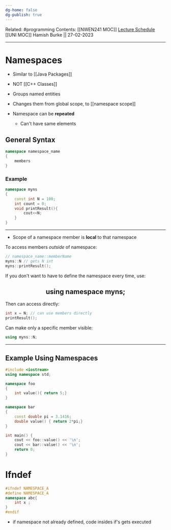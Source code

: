 ```yaml
---
dg-home: false
dg-publish: true
---
```

Related: #programming 
Contents: [[NWEN241 MOC]]
[Lecture Schedule](https://ecs.wgtn.ac.nz/Courses/NWEN241_2023T1/LectureSchedule)
[[UNI MOC]]
Hamish Burke || 27-02-2023
***

# Namespaces

- Similar to [[Java Packages]]
- NOT [[C++ Classes]]

- Groups named entities
- Changes them from global scope, to [[namespace scope]]
- Namespace can be **repeated**
	- Can't have same elements

## General Syntax

```C++
namespace namespace_name
{
	members
}
```

### Example

```C++
namespace myns
{
	const int N = 100;
	int count = 0;
	void printResult(){
		cout<<N;
	}
}
```

***

- Scope of a namespace member is **local** to that namespace


To access members *outside* of namespace:

```C++
// namespace_name::memberName
myns::N // gets N int
myns::printResult();
```

If you don't want to have to define the namespace every time, use:

<h2 align="center">
using namespace myns;
</h2>

Then can access directly:

```C++
int x = N; // can use members directly
printResult();
```

Can make only a specific member visible:

```C++
using myns::N;
```

***

## Example Using Namespaces

```C++
#include <iostream>
using namespace std;

namespace foo
{
	int value(){ return 5;}
}

namespace bar
{
	const double pi = 3.1416;
	double value() { return 2*pi;}
}

int main() {
	cout << foo::value() << '\n';
	cout << bar::value() << '\n';
	return 0;
}
```

# Ifndef

```C++
#ifndef NAMESPACE_A
#define NAMESPACE_A
namespace abc{
	int x ;
}
#endif
```

- if namespace not already defined, code insides if's gets executed